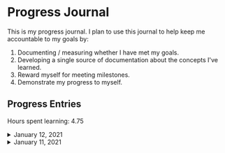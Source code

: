 # Progress Journal

This is my progress journal. I plan to use this journal to help keep me accountable to my goals by: 
1. Documenting / measuring whether I have met my goals. 
1. Developing a single source of documentation about the concepts I've learned.
1. Reward myself for meeting milestones.
1. Demonstrate my progress to myself.


## Progress Entries
Hours spent learning: 4.75

<details>
  <summary>January 12, 2021</summary>
  
  **Learning Activity:** Module 1 of "Exploratory Data Analysis" - JHU Data Specialization (via Coursera)
  
  **Comments:** Today I completed the videos for 2 of the 3 lessons for this module. The 5 priniciples of analytic graphics and the 3 plotting systems (base, lattice, ggplot2). So far so good. We're now 4 courses in and have gotten through some of the basics of R, and I'm excited to get to start graphing!
  
  **Learning Activity:** Flashcards and cheatsheets download
  
  **Comments:** I spent time earlier this evening collecting a few 'cheatsheets' that I will use to study common methods of the most popular R packages. I also set myself up with Anki for creating flashcards for studying. Onward and upward!
  
</details>
  
<details>
  <summary>January 11, 2021</summary>
  
  **What I Learned Today:** 
  1. How to 'strikethrough' text in github markdown. 
    1. Use `~~text~~`


  **Learning Activity:** Create this repo, update the README.md and start this progress journal. 
  
  **Comments:** 
  * Today I created this repo. This, I think, will be a big step in the direction of helping me focus my energy. I'm planning to document my 'learning activities' here, as well as any thoughts, 'aha' moments, frustrations, interests, etc. that I can use for motivation or to help me identify areas I enjoy and plan to dive into deeper. 
  * I have to get better with version control. Basic things trip me up and slow me down at this point.  



  **Learning Activity:** Video - [Julie Pagano: It's Dangerous to Go Alone: Battling the Invisible Monsters in Tech - PyCon 2014](https://www.youtube.com/watch?v=1i8ylq4j_EY)
  
  **Comments:** I think most people today are aware of "Imposter Syndrome" and many of us believe we have it to some degree. I think I've felt some level of IS since I taught my first ESL lesson to Hungarian students in 2010. I am able to recognize that I'm often the person who arrives to meetings most prepared, but also that I do this because I feel like I am likely not the most knowledgable. Julie mentions the feeling that there is constantly so much more to learn, and we have to 'do all the things' just to keep up with our peers in her video. Trying to do all the things all the time leads to burnout. Julie made me realize that I need to focus my efforts, and take the time to recognize the progress I am making. 


**Learning Activity:** 
    - [How CPU executes a program (video)](https://www.youtube.com/watch?v=XM4lGflQFvA)
    - [How computers calculate - ALU (video)](https://youtu.be/1I5ZMmrOfnA)
    - [Registers and RAM (video)](https://youtu.be/fpnE6UAfbtU)
    - [The Central Processing Unit (CPU) (video)](https://youtu.be/FZGugFqdr60)
    - [Instructions and Programs (video)](https://youtu.be/zltgXvg6r3k)
    
**Comments:** Love these videos, Carrie Ann presents the inner workings of computer chips in a very accessible way, working through the details of a basic computer's architecture before abstracting each item and showing it's interactions with other parts. (I did have to watch several parts more than once, but it is not _too_ difficult to follow along. These videos perfectly recapped some of the information I learned in my undergrad level Computer Architcture course.) Admittedly, computer architecture really doesn't interest me, but I certainly have respect for the ingenuity!  
</details>

